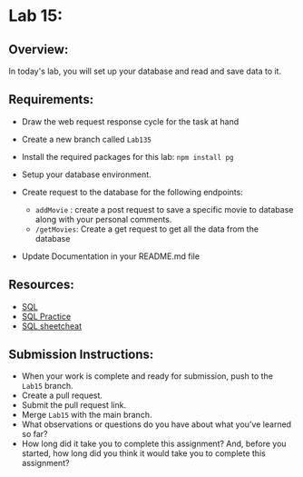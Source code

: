 # Lab 15:

## Overview:
In today's lab, you will set up your database and read and save data to it.

## Requirements:
* Draw the web request response cycle for the task at hand
* Create a new branch called `Lab135`
* Install the required packages for this lab: `npm install pg`
* Setup your database environment.
* Create request to the database for the following endpoints:
   - `addMovie` : create a post request to save a specific movie to database along with your personal comments.
   - `/getMovies`: Create a get request to get all the data from the database

* Update Documentation in your README.md file

## Resources:
* [SQL ](https://sqlbolt.com/)
* [SQL Practice](https://www.w3schools.com/sql/trysql.asp?filename=trysql_select_all)
* [SQL sheetcheat](http://www.cheat-sheets.org/sites/sql.su/)


## Submission Instructions:
- When your work is complete and ready for submission, push to the `Lab15` branch.
- Create a pull request.
- Submit the pull request link.
- Merge `Lab15` with the main branch.
- What observations or questions do you have about what you’ve learned so far?
- How long did it take you to complete this assignment? And, before you started, how long did you think it would take you to complete this assignment?